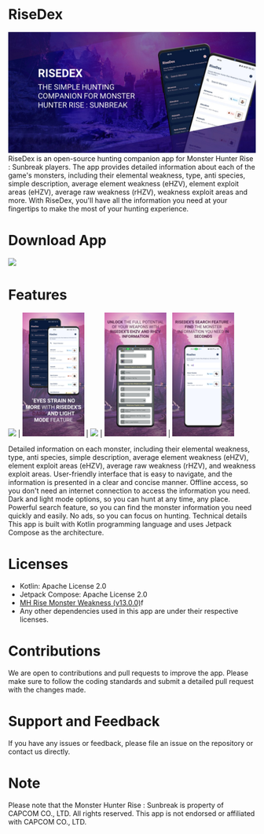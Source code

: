 # RiseDex
![RiseDex Banner](https://github.com/Syizuril/RiseDex/blob/main/banner/Banner%20FHD.JPG)
RiseDex is an open-source hunting companion app for Monster Hunter Rise : Sunbreak players. The app provides detailed information about each of the game's monsters, including their elemental weakness, type, anti species, simple description, average element weakness (eHZV), element exploit areas (eHZV), average raw weakness (rHZV), weakness exploit areas and more. With RiseDex, you'll have all the information you need at your fingertips to make the most of your hunting experience.

# Download App
[<img src="https://raw.githubusercontent.com/steverichey/google-play-badge-svg/master/img/en_get.svg" width="15%">](https://play.google.com/store/apps/details?id=com.syizuril.risemonsterdex)

# Features
<img src="https://raw.githubusercontent.com/Syizuril/RiseDex/main/banner/Slide1.PNG" width=25%> | <img src="https://raw.githubusercontent.com/Syizuril/RiseDex/main/banner/Slide2.PNG" width=25%> | <img src="https://raw.githubusercontent.com/Syizuril/RiseDex/main/banner/Slide3.PNG" width=25%> | <img src="https://raw.githubusercontent.com/Syizuril/RiseDex/main/banner/Slide4.PNG" width=25%> | <img src="https://raw.githubusercontent.com/Syizuril/RiseDex/main/banner/Slide5.PNG" width=25%>

Detailed information on each monster, including their elemental weakness, type, anti species, simple description, average element weakness (eHZV), element exploit areas (eHZV), average raw weakness (rHZV), and weakness exploit areas.
User-friendly interface that is easy to navigate, and the information is presented in a clear and concise manner.
Offline access, so you don't need an internet connection to access the information you need.
Dark and light mode options, so you can hunt at any time, any place.
Powerful search feature, so you can find the monster information you need quickly and easily.
No ads, so you can focus on hunting.
Technical details
This app is built with Kotlin programming language and uses Jetpack Compose as the architecture.

# Licenses
- Kotlin: Apache License 2.0
- Jetpack Compose: Apache License 2.0
- [MH Rise Monster Weakness (v13.0.0)](https://docs.google.com/spreadsheets/d/1js5KCPF8mJ5m9m8Zi4F5n_EXnwh9PCDJmYgPJCd3AGY/)f
- Any other dependencies used in this app are under their respective licenses.

# Contributions
We are open to contributions and pull requests to improve the app. Please make sure to follow the coding standards and submit a detailed pull request with the changes made.

# Support and Feedback
If you have any issues or feedback, please file an issue on the repository or contact us directly.

# Note
Please note that the Monster Hunter Rise : Sunbreak is property of CAPCOM CO., LTD. All rights reserved. This app is not endorsed or affiliated with CAPCOM CO., LTD.
